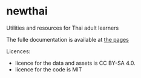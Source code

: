 # newthai
Utilities and resources for Thai adult learners

The fulle documentation is available at [the pages](https://geebee101.github.io/newthai/)

Licences:
- licence for the data and assets is CC BY-SA 4.0.
- licence for the code is MIT
